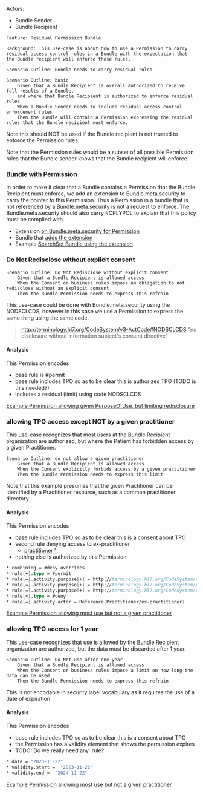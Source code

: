 

Actors:

- Bundle Sender
- Bundle Recipient

```Gherkin
Feature: Residual Permission Bundle

Background: This use-case is about how to use a Permission to carry residual access control rules in a Bundle with the expectation that the Bundle recipient will enforce these rules.

Scenario Outline: Bundle needs to carry residual rules

Scenario Outline: basic
    Given that a Bundle Recipient is overall authorized to receive full results of a Bundle, 
    and where that Bundle Recipient is authorized to enforce residual rules
    When a Bundle Sender needs to include residual access control enforcement rules
    Then the Bundle will contain a Permission expressing the residual rules that the Bundle recipient must enforce.
```

Note this should NOT be used if the Bundle recipient is not trusted to enforce the Permission rules.

Note that the Permission rules would be a subset of all possible Permission rules that the Bundle sender knows that the Bundle recipient will enforce.

### Bundle with Permission

In order to make it clear that a Bundle contains a Permission that the Bundle Recipient must enforce, we add an extension to Bundle.meta.security to carry the pointer to this Permission. Thus a Permission in a bundle that is not referenced by a Bundle.meta.security is not a request to enforce. The Bundle.meta.security should also carry #CPLYPOL to explain that this policy must be complied with.

- Extension [on Bundle.meta.security for Permission](StructureDefinition-bundlePermission.html)
- Bundle that [adds the extension](StructureDefinition-BundlePermission.html)
- Example [SearchSet Bundle using the extension](Bundle-ex-SearchSet-withPermission.html)

### Do Not Redisclose without explicit consent

```Gherkin
Scenario Outline: Do Not Redisclose without explicit consent
    Given that a Bundle Recipient is allowed access
    When the Consent or business rules impose an obligation to not redisclose without an explicit consent
    Then the Bundle Permission needs to express this refrain
```

This use-case could be done with Bundle.meta.security using the NODSCLCDS, however in this case we use a Permission to express the same thing using the same code.

> http://terminology.hl7.org/CodeSystem/v3-ActCode#NODSCLCDS "no disclosure without information subject's consent directive"

#### Analysis

This Permission encodes

- base rule is #permit
- base rule includes TPO so as to be clear this is authorizes TPO (TODO is this needed?)
- includes a residual (limit) using code NODSCLCDS

[Example Permission allowing given PurposeOfUse, but limiting redisclosure](Permission-ex-permission-redisclose-forbidden-without-consent.html)

### allowing TPO access except NOT by a given practitioner

This use-case recognizes that most users at the Bundle Recipient organization are authorized, but where the Patient has forbidden access by a given Practitioner.

```Gherkin
Scenario Outline: do not allow a given practitioner
    Given that a Bundle Recipient is allowed access
    When the Consent explicitly forbids access by a given practitioner
    Then the Bundle Permission needs to express this limit
```

Note that this example presumes that the given Practitioner can be identified by a Practitioner resource, such as a common practitioner directory.

#### Analysis

This Permission encodes

- base rule includes TPO so as to be clear this is a consent about TPO
- second rule denying access to ex-practitioner
  - [practitioner 1](Practitioner-ex-practitioner.html)
- nothing else is authorized by this Permission

```fs
* combining = #deny-overrides
* rule[+].type = #permit
* rule[=].activity.purpose[+] = http://terminology.hl7.org/CodeSystem/v3-ActReason#TREAT
* rule[=].activity.purpose[+] = http://terminology.hl7.org/CodeSystem/v3-ActReason#HPAYMT
* rule[=].activity.purpose[+] = http://terminology.hl7.org/CodeSystem/v3-ActReason#HOPERAT
* rule[+].type = #deny
* rule[=].activity.actor = Reference(Practitioner/ex-practitioner)
```

[Example Permission allowing most use but not a given practitioner](Permission-ex-permission-not-bob.html)

### allowing TPO access for 1 year

This use-case recognizes that use is allowed by the Bundle Recipient organization are authorized, but the data must be discarded after 1 year.

```Gherkin
Scenario Outline: Do Not use after one year
    Given that a Bundle Recipient is allowed access
    When the Consent or business rules impose a limit on how long the data can be used
    Then the Bundle Permission needs to express this refrain
```

This is not encodable in security label vocabulary as it requires the use of a date of expiration

#### Analysis

This Permission encodes

- base rule includes TPO so as to be clear this is a consent about TPO
- the Permission has a validity element that shows the permission expires
- TODO: Do we really need any .rule?

```fs
* date = "2023-11-22"
* validity.start =  "2023-11-22"
* validity.end =  "2024-11-22"
```

[Example Permission allowing most use but not a given practitioner](Permission-ex-permission-timeout.html)
